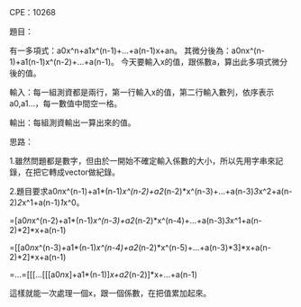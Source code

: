 CPE：10268

題目：

有一多項式：a0x^n+a1x^(n-1)+...+a(n-1)x+an。
其微分後為：a0nx^(n-1)+a1(n-1)x^(n-2)+...+a(n-1)。
今天要輸入x的值，跟係數a，算出此多項式微分後的值。

輸入：每一組測資都是兩行，第一行輸入x的值，第二行輸入數列，依序表示a0,a1...，每一數值中間空一格。

輸出：每組測資輸出一算出來的值。

思路：

1.雖然問題都是數字，但由於一開始不確定輸入係數的大小，所以先用字串來記錄，在把它轉成vector做紀錄。

2.題目要求a0*n*x^(n-1)+a1*(n-1)*x^(n-2)+a2*(n-2)*x^(n-3)+...+a(n-3)*3*x^2+a(n-2)*2*x^1+a(n-1)*1*x^0。

=[a0*n*x^(n-2)+a1*(n-1)*x^(n-3)+a2*(n-2)*x^(n-4)+...+a(n-3)*3*x^1+a(n-2)*2]*x+a(n-1)

=[[a0*n*x^(n-3)+a1*(n-1)*x^(n-4)+a2*(n-2)*x^(n-5)+...+a(n-3)*3]*x+a(n-2)*2]*x+a(n-1)

=...=[[[...[[[a0*n*x]+a1*(n-1)]*x+a2*(n-2)]*x+...+a(n-1)

這樣就能一次處理一個x，跟一個係數，在把值累加起來。
